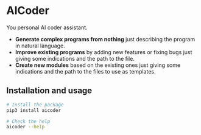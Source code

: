 # AICoder

You personal AI coder assistant.

- **Generate complex programs from nothing** just describing the program in natural language.
- **Improve existing programs** by adding new features or fixing bugs just giving some indications and the path to the file.
- **Create new modules** based on the existing ones just giving some indications and the path to the files to use as templates.

## Installation and usage

```bash
# Install the package
pip3 install aicoder

# Check the help
aicoder --help
```